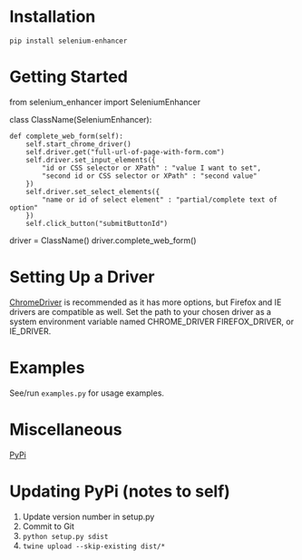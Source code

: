 # Installation

```
pip install selenium-enhancer
```

# Getting Started

from selenium_enhancer import SeleniumEnhancer

class ClassName(SeleniumEnhancer):

    def complete_web_form(self):
        self.start_chrome_driver()
        self.driver.get("full-url-of-page-with-form.com")
        self.driver.set_input_elements({
            "id or CSS selector or XPath" : "value I want to set",
            "second id or CSS selector or XPath" : "second value"
        })
        self.driver.set_select_elements({
            "name or id of select element" : "partial/complete text of option"
        })
        self.click_button("submitButtonId")


driver = ClassName()
driver.complete_web_form()

# Setting Up a Driver

[ChromeDriver](https://chromedriver.chromium.org/) is recommended as it has more options, but Firefox and IE drivers are compatible as well. Set the path to your chosen driver as a system environment variable named CHROME_DRIVER FIREFOX_DRIVER, or IE_DRIVER.

# Examples

See/run `examples.py` for usage examples.

# Miscellaneous

[PyPi](https://pypi.org/project/selenium-enhancer/)


# Updating PyPi (notes to self)

1. Update version number in setup.py
2. Commit to Git
3. `python setup.py sdist`
4. `twine upload --skip-existing dist/*`